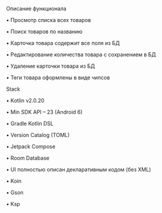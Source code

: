 Описание функционала

• Просмотр списка всех товаров

• Поиск товаров по названию

• Карточка товара содержит все поля из БД

• Редактирование количества товара с сохранением в БД

• Удаление карточки товара из БД

• Теги товара оформлены в виде чипсов


Stack

• Kotlin v2.0.20

• Min SDK API – 23 (Android 6)

• Gradle Kotlin DSL

• Version Catalog (TOML)

• Jetpack Compose

• Room Database

• UI полностью описан декларативным кодом (без XML)

• Koin

• Gson

• Ksp
